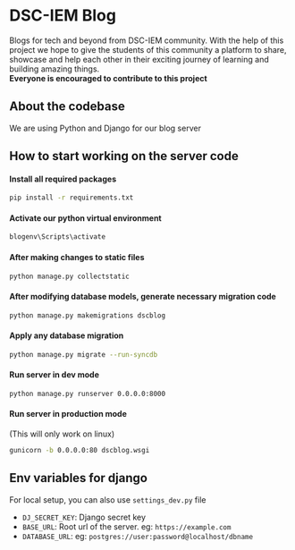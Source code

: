 # DSC-IEM Blog

Blogs for tech and beyond from DSC-IEM community.
With the help of this project we hope to give the students of this community a platform to share,
showcase and help each other in their exciting journey of learning and building amazing things.\
**Everyone is encouraged to contribute to this project**

## About the codebase

We are using Python and Django for our blog server

## How to start working on the server code

#### Install all required packages

```bash
pip install -r requirements.txt
```

#### Activate our python virtual environment

```bash
blogenv\Scripts\activate
```

#### After making changes to static files

```bash
python manage.py collectstatic
```

#### After modifying database models, generate necessary migration code

```bash
python manage.py makemigrations dscblog
```

#### Apply any database migration

```bash
python manage.py migrate --run-syncdb
```

#### Run server in dev mode

```bash
python manage.py runserver 0.0.0.0:8000
```

#### Run server in production mode

  (This will only work on linux)

```bash
gunicorn -b 0.0.0.0:80 dscblog.wsgi
```

## Env variables for django

For local setup, you can also use `settings_dev.py` file

- `DJ_SECRET_KEY`: Django secret key
- `BASE_URL`: Root url of the server. eg: `https://example.com`
- `DATABASE_URL`: eg: `postgres://user:password@localhost/dbname`
